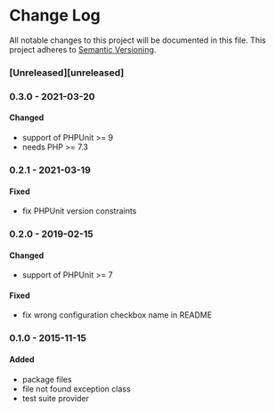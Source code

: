 # Change Log

All notable changes to this project will be documented in this file.
This project adheres to [Semantic Versioning](http://semver.org/).

### [Unreleased][unreleased]

### 0.3.0 - 2021-03-20

#### Changed

- support of PHPUnit >= 9
- needs PHP >= 7.3

### 0.2.1 - 2021-03-19

#### Fixed

- fix PHPUnit version constraints

### 0.2.0 - 2019-02-15

#### Changed

- support of PHPUnit >= 7

#### Fixed

- fix wrong configuration checkbox name in README

### 0.1.0 - 2015-11-15

#### Added

- package files
- file not found exception class
- test suite provider
